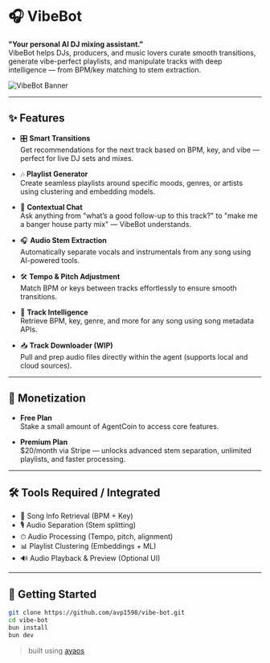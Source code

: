 # 🎧 VibeBot

**"Your personal AI DJ mixing assistant."**  
VibeBot helps DJs, producers, and music lovers curate smooth transitions, generate vibe-perfect playlists, and manipulate tracks with deep intelligence — from BPM/key matching to stem extraction.

![VibeBot Banner](./banner.png)

---

## ✨ Features

- 🎛 **Smart Transitions**  
  Get recommendations for the next track based on BPM, key, and vibe — perfect for live DJ sets and mixes.

- 🎶 **Playlist Generator**  
  Create seamless playlists around specific moods, genres, or artists using clustering and embedding models.

- 🧠 **Contextual Chat**  
  Ask anything from "what’s a good follow-up to this track?" to "make me a banger house party mix" — VibeBot understands.

- 🎧 **Audio Stem Extraction**  
  Automatically separate vocals and instrumentals from any song using AI-powered tools.

- 🛠 **Tempo & Pitch Adjustment**  
  Match BPM or keys between tracks effortlessly to ensure smooth transitions.

- 🔎 **Track Intelligence**  
  Retrieve BPM, key, genre, and more for any song using song metadata APIs.

- 📥 **Track Downloader (WIP)**  
  Pull and prep audio files directly within the agent (supports local and cloud sources).

---

## 💸 Monetization

- **Free Plan**  
  Stake a small amount of AgentCoin to access core features.

- **Premium Plan**  
  $20/month via Stripe — unlocks advanced stem separation, unlimited playlists, and faster processing.

---

## 🛠 Tools Required / Integrated

- 🎵 Song Info Retrieval (BPM + Key)
- 🎙️ Audio Separation (Stem splitting)
- ⏱ Audio Processing (Tempo, pitch, alignment)
- 📊 Playlist Clustering (Embeddings + ML)
- 🔊 Audio Playback & Preview (Optional UI)

---

## 🚀 Getting Started

```bash
git clone https://github.com/avp1598/vibe-bot.git
cd vibe-bot
bun install
bun dev
```

> built using [ayaos](https://github.com/tribes-protocol/ayaos)
